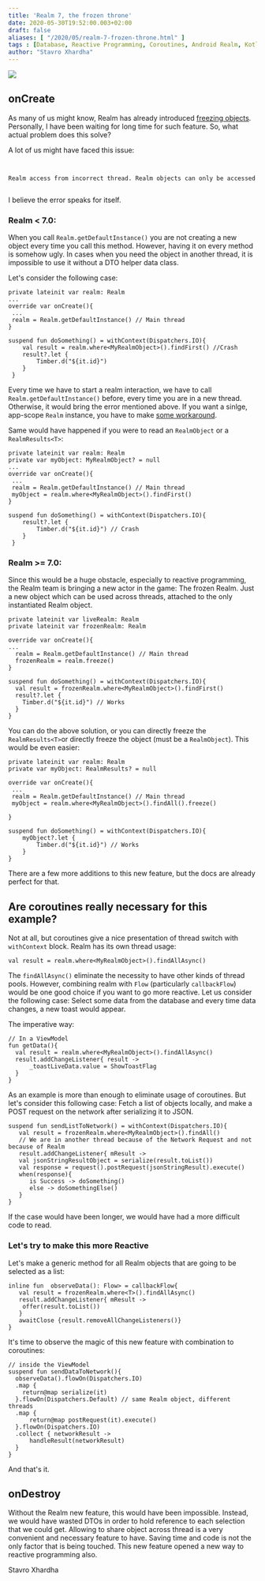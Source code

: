 ```yaml
---
title: 'Realm 7, the frozen throne'
date: 2020-05-30T19:52:00.003+02:00
draft: false
aliases: [ "/2020/05/realm-7-frozen-throne.html" ]
tags : [Database, Reactive Programming, Coroutines, Android Realm, Kotlin Flows, Kotlin DSL, Kotlin Coroutines, Realm, Kotlin, Android, Android Development]
author: "Stavro Xhardha"
---
```


  

[![](https://1.bp.blogspot.com/-aouAB28tBgQ/XtKGgZofynI/AAAAAAAAT0U/oOlK2xPnm3Y_BHflX-db4EFTHjjoUjTDwCK4BGAsYHg/d/noaa-z_9pgECtOvY-unsplash.jpg)  
](https://1.bp.blogspot.com/-aouAB28tBgQ/XtKGgZofynI/AAAAAAAAT0U/oOlK2xPnm3Y_BHflX-db4EFTHjjoUjTDwCK4BGAsYHg/noaa-z_9pgECtOvY-unsplash.jpg)

  

  
[](https://1.bp.blogspot.com/-aouAB28tBgQ/XtKGgZofynI/AAAAAAAAT0U/oOlK2xPnm3Y_BHflX-db4EFTHjjoUjTDwCK4BGAsYHg/noaa-z_9pgECtOvY-unsplash.jpg)

onCreate
--------

As many of us might know, Realm has already introduced [freezing objects](https://realm.io/docs/kotlin/latest/#freezing-objects). Personally, I have been waiting for long time for such feature. So, what actual problem does this solve?

A lot of us might have faced this issue:

```


Realm access from incorrect thread. Realm objects can only be accessed on the thread they were created.


```

I believe the error speaks for itself.

### Realm < 7.0:

When you call `Realm.getDefaultInstance()` you are not creating a new object every time you call this method. However, having it on every method is somehow ugly. In cases when you need the object in another thread, it is impossible to use it without a DTO helper data class.

Let's consider the following case:

```
private lateinit var realm: Realm  
...  
override var onCreate(){  
 ...  
 realm = Realm.getDefaultInstance() // Main thread  
}  
   
suspend fun doSomething() = withContext(Dispatchers.IO){  
    val result = realm.where<MyRealmObject>().findFirst() //Crash  
    result?.let {  
        Timber.d("${it.id}")  
  	}  
 }
```

Every time we have to start a realm interaction, we have to call `Realm.getDefaultInstance()` before, every time you are in a new thread. Otherwise, it would bring the error mentioned above. If you want a sinlge, app-scope `Realm` instance, you have to make [some workaround](https://stackoverflow.com/questions/46334631/dagger-2-should-i-use-a-singleton-realm-instance).

Same would have happened if you were to read an `RealmObject` or a `RealmResults<T>`:

```
private lateinit var realm: Realm  
private var myObject: MyRealmObject? = null  
...  
override var onCreate(){  
 ...  
 realm = Realm.getDefaultInstance() // Main thread  
 myObject = realm.where<MyRealmObject>().findFirst()  
}  
  
suspend fun doSomething() = withContext(Dispatchers.IO){  
    result?.let {  
        Timber.d("${it.id}") // Crash  
    }  
 }
```

### Realm >= 7.0:

Since this would be a huge obstacle, especially to reactive programming, the Realm team is bringing a new actor in the game: The frozen Realm. Just a new object which can be used across threads, attached to the only instantiated Realm object.

```
private lateinit var liveRealm: Realm  
private lateinit var frozenRealm: Realm  
   
override var onCreate(){  
...  
  realm = Realm.getDefaultInstance() // Main thread  
  frozenRealm = realm.freeze()   
}  
  
suspend fun doSomething() = withContext(Dispatchers.IO){  
  val result = frozenRealm.where<MyRealmObject>().findFirst()  
  result?.let {  
    Timber.d("${it.id}") // Works  
  }  
}  

```

You can do the above solution, or you can directly freeze the `RealmResults<T>`or directly freeze the object (must be a `RealmObject`). This would be even easier:

```
private lateinit var realm: Realm  
private var myObject: RealmResults? = null  
   
override var onCreate(){  
 ...  
 realm = Realm.getDefaultInstance() // Main thread  
 myObject = realm.where<MyRealmObject>().findAll().freeze()  
   
}  
   
suspend fun doSomething() = withContext(Dispatchers.IO){  
    myObject?.let {  
        Timber.d("${it.id}") // Works  
    }  
}
```

There are a few more additions to this new feature, but the docs are already perfect for that.

Are coroutines really necessary for this example?
-------------------------------------------------

Not at all, but coroutines give a nice presentation of thread switch with `withContext` block. Realm has its own thread usage:

```
val result = realm.where<MyRealmObject>().findAllAsync()  

```

The `findAllAsync()` eliminate the necessity to have other kinds of thread pools. However, combining realm with `Flow` (particularly `callbackFlow`) would be one good choice if you want to go more reactive. Let us consider the following case: Select some data from the database and every time data changes, a new toast would appear.

The imperative way:

```
// In a ViewModel  
fun getData(){  
  val result = realm.where<MyRealmObject>().findAllAsync()  
  result.addChangeListener{ result ->  
      _toastLiveData.value = ShowToastFlag  
  }  
}
```

As an example is more than enough to eliminate usage of coroutines. But let's consider this following case: Fetch a list of objects locally, and make a POST request on the network after serializing it to JSON.

```
suspend fun sendListToNetwork() = withContext(Dispatchers.IO){  
   val result = frozenRealm.where<MyRealmObject>().findAll()  
   // We are in another thread because of the Network Request and not because of Realm  
   result.addChangeListener{ mResult ->  
   val jsonStringResultObject = serialize(result.toList())  
   val response = request().postRequest(jsonStringResult).execute()  
   when(response){  
      is Success -> doSomething()  
      else -> doSomethingElse()  
   }  
}
```

If the case would have been longer, we would have had a more difficult code to read.

### Let's try to make this more Reactive

Let's make a generic method for all Realm objects that are going to be selected as a list:

```
inline fun  observeData(): Flow> = callbackFlow{  
   val result = frozenRealm.where<T>().findAllAsync()  
   result.addChangeListener{ mResult ->  
    offer(result.toList())  
   }  
   awaitClose {result.removeAllChangeListeners()}  
}
```

It's time to observe the magic of this new feature with combination to coroutines:

```
// inside the ViewModel  
suspend fun sendDataToNetwork(){  
  observeData().flowOn(Dispatchers.IO)  
  .map {  
    return@map serialize(it)  
  }.flowOn(Dispatchers.Default) // same Realm object, different threads  
  .map {  
      return@map postRequest(it).execute()  
  }.flowOn(Dispatchers.IO)  
  .collect { networkResult ->  
      handleResult(networkResult)  
  }  
}
```

And that's it.

onDestroy
---------

Without the Realm new feature, this would have been impossible. Instead, we would have wasted DTOs in order to hold reference to each selection that we could get. Allowing to share object across thread is a very convenient and necessary feature to have. Saving time and code is not the only factor that is being touched. This new feature opened a new way to reactive programming also.

Stavro Xhardha